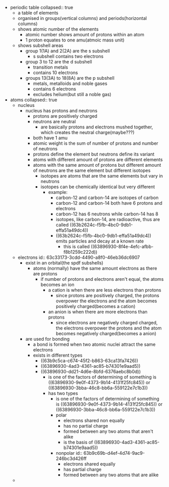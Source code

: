 - periodic table
  collapsed:: true
	- a table of elements
	- organised in groups(vertical columns) and periods(horizontal columns)
	- shows atomic number of the elements
		- atomic number shows amount of protons within an atom
		- 1 proton equates to one amu(atmoic mass unit)
	- shows subshell areas
		- group 1(1A) and 2(2A) are the s subshell
			- s subshell contains two electrons
		- group 3 to 12 are the d subshell
			- transition metals
			- contains 10 electrons
		- groups 13(3A) to 18(8A) are the p subshell
			- metals, metalloids and noble gases
			- contains 6 electrons
			- excludes helium(but still a noble gas)
- atoms
  collapsed:: true
	- nucleus
		- nucleus has protons and neutrons
			- protons are positively charged
			- neutrons are neutral
				- are basically protons and electrons mushed together, which creates the neutral charge(maybe???)
			- both have 1 amu
			- atomic weight is the sum of number of protons and number of neutrons
			- protons define the element but neutrons define its variant
			- atoms with different amount of protons are different elements
			- atoms with the same amount of protons but different amount of neutrons are the same element but different isotopes
				- isotopes are atoms that are the same elements but vary in neutrons
				- isotopes can be chemically identical but very different
					- example:
						- carbon-12 and carbon-14 are isotopes of carbon
						- carbon-12 and carbon-14 both have 6 protons and electrons
						- carbon-12 has 6 neutrons while carbon-14 has 8
						- isotopes, like carbon-14, are radioactive, thus are called ((63b2624c-f5fb-4bc0-9db1-effa51a49dc4))
						- ((63b2624c-f5fb-4bc0-9db1-effa51a49dc4)) emits particles and decay at a known rate
							- this is called ((63896930-8f4e-4efc-afbb-f8b1259c222d))
	- electrons
	  id:: 63c33173-3cdd-4490-a8f0-46eb36dc6907
		- exist in an orbital(the spdf subshells)
			- atoms (normally) have the same amount electrons as there are protons
				- if number of protons and electrons aren't equal, the atoms becomes an ion
					- a cation is when there are less electrons than protons
						- since protons are positively charged, the protons overpower the electrons and the atom becomes positively charged(becomes a cation)
					- an anion is when there are more electrons than protons
						- since electrons are negatively charged charged, the electrons overpower the protons and the atom becomes negatively charged(becomes a anion)
		- are used for bonding
			- a bond is formed when two atomic nuclei attract the same electrons
			- exists in different types
				- ((63b9c5ca-c674-45f2-b863-63ca13fa7426))
				- ((63896930-4ad3-4361-ac85-b74301e9aad5))
				- ((63896930-dd21-4d6e-8bfd-6376aebc8b0d))
					- is one of the factors of determining of something is ((63896930-9e0f-4373-9b14-4131f25fc845)) or ((63896930-3bba-46c8-bb6a-559122e7c1b3))
					- has two types
						- is one of the factors of determining of something is ((63896930-9e0f-4373-9b14-4131f25fc845)) or ((63896930-3bba-46c8-bb6a-559122e7c1b3))
						- polar
							- electrons shared non equally
							- has no partial charge
							- formed between any two atoms that aren't alike
							- is the basis of ((63896930-4ad3-4361-ac85-b74301e9aad5))
						- nonpolar
						  id:: 63b9c69b-d4ef-4d74-9ac9-246bc3d426ff
							- electrons shared equally
							- has partial charge
							- formed between any two atoms that are alike
	-